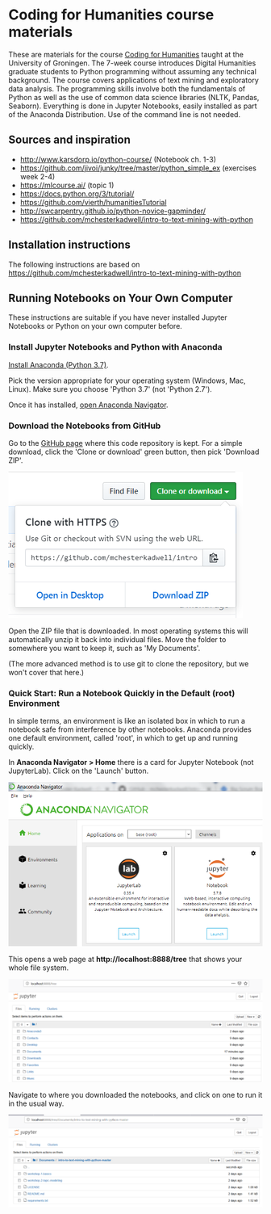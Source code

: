 # Coding for Humanities course materials

These are materials for the course [Coding for Humanities](https://www.rug.nl/ocasys/let/vak/show?code=LHU002M05)
taught at the University of Groningen. The 7-week course introduces Digital
Humanities graduate students to Python programming without assuming any
technical background. The course covers applications of text mining and
exploratory data analysis. The programming skills involve both the fundamentals
of Python as well as the use of common data science libraries (NLTK, Pandas,
Seaborn). Everything is done in Jupyter Notebooks, easily installed as part of
the Anaconda Distribution. Use of the command line is not needed.

## Sources and inspiration

- http://www.karsdorp.io/python-course/ (Notebook ch. 1-3)
- https://github.com/jivoi/junky/tree/master/python_simple_ex (exercises week 2-4)
- https://mlcourse.ai/ (topic 1)
- https://docs.python.org/3/tutorial/
- https://github.com/vierth/humanitiesTutorial
- http://swcarpentry.github.io/python-novice-gapminder/
- https://github.com/mchesterkadwell/intro-to-text-mining-with-python

## Installation instructions

The following instructions are based on
https://github.com/mchesterkadwell/intro-to-text-mining-with-python

## Running Notebooks on Your Own Computer

These instructions are suitable if you have never installed Jupyter Notebooks 
or Python on your own computer before.

### Install Jupyter Notebooks and Python with Anaconda 

[Install Anaconda (Python 3.7)](https://www.anaconda.com/distribution/#download-section). 

Pick the version appropriate for your operating system (Windows, Mac, Linux). 
Make sure you choose 'Python 3.7' (not 'Python 2.7'). 

Once it has installed, [open Anaconda Navigator](http://docs.anaconda.com/anaconda/user-guide/getting-started/#open-navigator).

### Download the Notebooks from GitHub 

Go to the [GitHub page](https://github.com/andreasvc/codingforhumanities) 
where this code repository is kept. For a simple download, click the 'Clone or 
download' green button, then pick 'Download ZIP'.

![](lectures/fig/readme-pics/download-zip.png)

Open the ZIP file that is downloaded. In most operating systems this will 
automatically unzip it back into individual files. Move the folder to 
somewhere you want to keep it, such as 'My Documents'. 

(The more advanced method is to use git to clone the repository, but we won't 
cover that here.)

### Quick Start: Run a Notebook Quickly in the Default (root) Environment 

In simple terms, an environment is like an isolated box in which to run a 
notebook safe from interference by other notebooks. Anaconda provides one 
default environment, called 'root', in which to get up and running quickly. 

In **Anaconda Navigator > Home** there is a card for Jupyter Notebook (not 
JupyterLab). Click on the 'Launch' button. 

![](lectures/fig/readme-pics/launch-jupyter.png)

This opens a web page at **http://localhost:8888/tree** that shows your whole file 
system.  

![](lectures/fig/readme-pics/home-directory.png)

Navigate to where you downloaded the notebooks, and click on one to run it in 
the usual way. 

![](lectures/fig/readme-pics/jupyter-notebooks.png)


